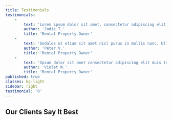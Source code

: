 ```yaml
---
title: Testimonials
testimonials:
    -
        text: 'Lorem ipsum dolor sit amet, consectetur adipiscing elit, sed do eiusmod tempor incididunt ut labore et dolore magna aliqua. Scelerisque eleifend donec pretium vulputate sapien nec sagittis aliquam. Felis imperdiet proin fermentum leo.'
        author: 'Jodie T.'
        title: 'Rental Property Owner'
    -
        text: 'Sodales ut etiam sit amet nisl purus in mollis nunc. Ullamcorper malesuada proin libero nunc consequat interdum varius sit amet. Quam pellentesque nec nam aliquam. Vestibulum lorem sed risus ultricies tristique nulla aliquet. Malesuada nunc vel risus commodo viverra.'
        author: 'Peter V.'
        title: 'Rental Property Owner'
    -
        text: 'Ipsum dolor sit amet consectetur adipiscing elit duis tristique. Pellentesque adipiscing commodo elit at imperdiet dui accumsan sit. Egestas erat imperdiet sed euismod nisi porta. Tincidunt lobortis feugiat vivamus at augue eget arcu dictum.'
        author: 'Violet W.'
        title: 'Rental Property Owner'
published: true
classes: bg-light
sidebar: right
testimonial: '0'
---
```


## Our Clients Say It Best